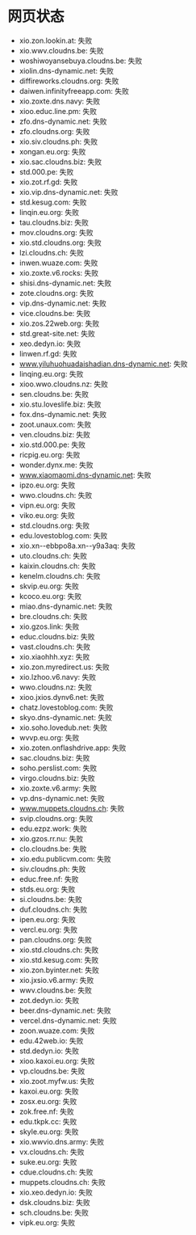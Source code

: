 # 网页状态
- xio.zon.lookin.at: 失败
- xio.wwv.cloudns.be: 失败
- woshiwoyansebuya.cloudns.be: 失败
- xiolin.dns-dynamic.net: 失败
- diffireworks.cloudns.org: 失败
- daiwen.infinityfreeapp.com: 失败
- xio.zoxte.dns.navy: 失败
- xioo.educ.line.pm: 失败
- zfo.dns-dynamic.net: 失败
- zfo.cloudns.org: 失败
- xio.siv.cloudns.ph: 失败
- xongan.eu.org: 失败
- xio.sac.cloudns.biz: 失败
- std.000.pe: 失败
- xio.zot.rf.gd: 失败
- xio.vip.dns-dynamic.net: 失败
- std.kesug.com: 失败
- linqin.eu.org: 失败
- tau.cloudns.biz: 失败
- mov.cloudns.org: 失败
- xio.std.cloudns.org: 失败
- lzi.cloudns.ch: 失败
- inwen.wuaze.com: 失败
- xio.zoxte.v6.rocks: 失败
- shisi.dns-dynamic.net: 失败
- zote.cloudns.org: 失败
- vip.dns-dynamic.net: 失败
- vice.cloudns.be: 失败
- xio.zos.22web.org: 失败
- std.great-site.net: 失败
- xeo.dedyn.io: 失败
- linwen.rf.gd: 失败
- www.yiluhuohuadaishadian.dns-dynamic.net: 失败
- linqing.eu.org: 失败
- xioo.wwo.cloudns.nz: 失败
- sen.cloudns.be: 失败
- xio.stu.loveslife.biz: 失败
- fox.dns-dynamic.net: 失败
- zoot.unaux.com: 失败
- ven.cloudns.biz: 失败
- xio.std.000.pe: 失败
- ricpig.eu.org: 失败
- wonder.dynx.me: 失败
- www.xiaomaomi.dns-dynamic.net: 失败
- ipzo.eu.org: 失败
- wwo.cloudns.ch: 失败
- vipn.eu.org: 失败
- viko.eu.org: 失败
- std.cloudns.org: 失败
- edu.lovestoblog.com: 失败
- xio.xn--ebbpo8a.xn--y9a3aq: 失败
- uto.cloudns.ch: 失败
- kaixin.cloudns.ch: 失败
- kenelm.cloudns.ch: 失败
- skvip.eu.org: 失败
- kcoco.eu.org: 失败
- miao.dns-dynamic.net: 失败
- bre.cloudns.ch: 失败
- xio.gzos.link: 失败
- educ.cloudns.biz: 失败
- vast.cloudns.ch: 失败
- xio.xiaohhh.xyz: 失败
- xio.zon.myredirect.us: 失败
- xio.lzhoo.v6.navy: 失败
- wwo.cloudns.nz: 失败
- xioo.jxios.dynv6.net: 失败
- chatz.lovestoblog.com: 失败
- skyo.dns-dynamic.net: 失败
- xio.soho.lovedub.net: 失败
- wvvp.eu.org: 失败
- xio.zoten.onflashdrive.app: 失败
- sac.cloudns.biz: 失败
- soho.perslist.com: 失败
- virgo.cloudns.biz: 失败
- xio.zoxte.v6.army: 失败
- vp.dns-dynamic.net: 失败
- www.muppets.cloudns.ch: 失败
- svip.cloudns.org: 失败
- edu.ezpz.work: 失败
- xio.gzos.rr.nu: 失败
- clo.cloudns.be: 失败
- xio.edu.publicvm.com: 失败
- siv.cloudns.ph: 失败
- educ.free.nf: 失败
- stds.eu.org: 失败
- si.cloudns.be: 失败
- duf.cloudns.ch: 失败
- ipen.eu.org: 失败
- vercl.eu.org: 失败
- pan.cloudns.org: 失败
- xio.std.cloudns.ch: 失败
- xio.std.kesug.com: 失败
- xio.zon.byinter.net: 失败
- xio.jxsio.v6.army: 失败
- wwv.cloudns.be: 失败
- zot.dedyn.io: 失败
- beer.dns-dynamic.net: 失败
- vercel.dns-dynamic.net: 失败
- zoon.wuaze.com: 失败
- edu.42web.io: 失败
- std.dedyn.io: 失败
- xioo.kaxoi.eu.org: 失败
- vp.cloudns.be: 失败
- xio.zoot.myfw.us: 失败
- kaxoi.eu.org: 失败
- zosx.eu.org: 失败
- zok.free.nf: 失败
- edu.tkpk.cc: 失败
- skyle.eu.org: 失败
- xio.wwvio.dns.army: 失败
- vx.cloudns.ch: 失败
- suke.eu.org: 失败
- cdue.cloudns.ch: 失败
- muppets.cloudns.ch: 失败
- xio.xeo.dedyn.io: 失败
- dsk.cloudns.biz: 失败
- sch.cloudns.be: 失败
- vipk.eu.org: 失败

